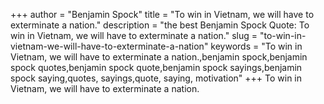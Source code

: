 +++
author = "Benjamin Spock"
title = "To win in Vietnam, we will have to exterminate a nation."
description = "the best Benjamin Spock Quote: To win in Vietnam, we will have to exterminate a nation."
slug = "to-win-in-vietnam-we-will-have-to-exterminate-a-nation"
keywords = "To win in Vietnam, we will have to exterminate a nation.,benjamin spock,benjamin spock quotes,benjamin spock quote,benjamin spock sayings,benjamin spock saying,quotes, sayings,quote, saying, motivation"
+++
To win in Vietnam, we will have to exterminate a nation.
